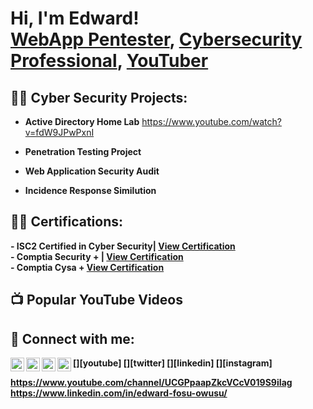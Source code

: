 <h1>Hi, I'm Edward! <br/><a href="https://github.com/EddyOwusu/cyberwithed">WebApp Pentester</a>, <a href="https://www.linkedin.com/in/edward-fosu-owusu-856332158/">Cybersecurity Professional</a>, <a href="https://www.youtube.com/channel/UCGPpaapZkcVCcC0199S9ilag">YouTuber</a></h1>

<h2>👨‍💻 Cyber Security Projects:</h2>

- <b>Active Directory Home Lab</b>
https://www.youtube.com/watch?v=fdW9JPwPxnI
  
- <b>Penetration Testing Project</b>
 
- <b>Web Application Security Audit</b>

- <b>Incidence Response Similution</b>
 

<h2>👨‍💻 Certifications:</h2>
<b>- ISC2 Certified in Cyber Security| <a href="https://www.credly.com/badges/0355ab7e-e79c-44e2-a127-3182799063e4/linked_in_profile" target="_blank"> View Certification </a><br>
<b>- Comptia Security + | <a href="https://www.credly.com/badges/115b0643-634d-49f7-85ae-b3b6589f23ab/linked_in_profile" target="blank">View Certification</a><br>
<b>- Comptia Cysa +  <a href="https://www.credly.com/badges/b3a7df98-70ee-404f-93a8-52460ee39a36/linked_in_profile?trk=public_profile_certification-title" target="blank">View Certification</a>


<h2>📺 Popular YouTube Videos</h2>



<h2> 🤳 Connect with me:</h2>

[<img align="left" alt="JoshMadakor | YouTube" width="22px" src="https://cdn.jsdelivr.net/npm/simple-icons@v3/icons/youtube.svg" />][youtube]
[<img align="left" alt="JoshMadakor | Twitter" width="22px" src="https://cdn.jsdelivr.net/npm/simple-icons@v3/icons/twitter.svg" />][twitter]
[<img align="left" alt="JoshMadakor | LinkedIn" width="22px" src="https://cdn.jsdelivr.net/npm/simple-icons@v3/icons/linkedin.svg" />][linkedin]
[<img align="left" alt="JoshMadakor | Instagram" width="22px" src="https://cdn.jsdelivr.net/npm/simple-icons@v3/icons/instagram.svg" />][instagram]

https://www.youtube.com/channel/UCGPpaapZkcVCcV019S9iIag
https://www.linkedin.com/in/edward-fosu-owusu/

